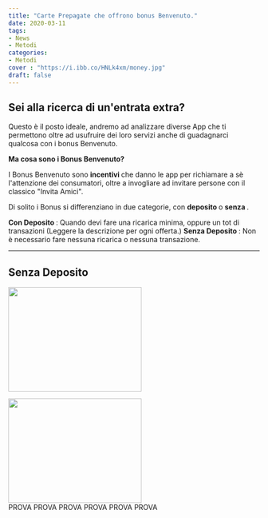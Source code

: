 ```yaml
---
title: "Carte Prepagate che offrono bonus Benvenuto."
date: 2020-03-11
tags:
- News
- Metodi
categories:
- Metodi
cover : "https://i.ibb.co/HNLk4xm/money.jpg"
draft: false
---
```


<h2> <strong> Sei alla ricerca di un'entrata extra? </strong> </h2>


Questo è il posto ideale, andremo ad analizzare diverse App che ti permettono oltre ad usufruire dei loro servizi anche di guadagnarci qualcosa con i bonus Benvenuto.


<strong> Ma cosa sono i Bonus Benvenuto? </strong>

I Bonus Benvenuto sono <strong> incentivi </strong> che danno le app per richiamare a sè l'attenzione dei consumatori, oltre a invogliare ad invitare persone con il classico "Invita Amici".


Di solito i Bonus si differenziano in due categorie, con <strong> deposito </strong> o <strong> senza </strong>.

<strong> Con Deposito </strong>: Quando devi fare una ricarica minima, oppure un tot di transazioni (Leggere la descrizione per ogni offerta.)
<strong> Senza Deposito </strong>: Non è necessario fare nessuna ricarica o nessuna transazione.


-----------------------------------------------------------------------------------------------------------------------------------------------------------------------------------------------------------------

<h2> <strong> Senza Deposito </strong> </h2> 

<a href="https://i.ibb.co/xJFqDR8/Yap.jpg" rel="attachment wp-att-730"><img class="wp-image-730 alignleft" src="https://i.ibb.co/xJFqDR8/Yap.jpg" alt="" width="267" height="209" /></a>

<img class="wp-image-730 alignleft" src="https://i.ibb.co/xJFqDR8/Yap.jpg" alt="" width="267" height="209" />PROVA PROVA PROVA PROVA PROVA PROVA






 
